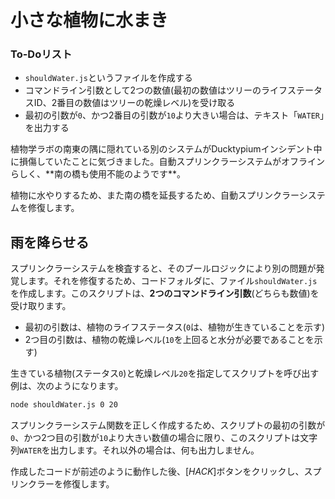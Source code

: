# 小さな植物に水まき

<div class="aside">
<h3>To-Doリスト</h3>
<ul>
  <li><code>shouldWater.js</code>というファイルを作成する</li>
  <li>コマンドライン引数として2つの数値(最初の数値はツリーのライフステータスID、2番目の数値はツリーの乾燥レベル)を受け取る</li>
  <li>最初の引数が<code>0</code>、かつ2番目の引数が<code>10</code>より大きい場合は、テキスト「<code>WATER</code>」を出力する</li>
</ul>
</div>
植物学ラボの南東の隅に隠れている別のシステムがDucktypiumインシデント中に損傷していたことに気づきました。自動スプリンクラーシステムがオフラインらしく、**南の橋も使用不能のようです**。

植物に水やりするため、また南の橋を延長するため、自動スプリンクラーシステムを修復します。

## 雨を降らせる

スプリンクラーシステムを検査すると、そのブールロジックにより別の問題が発覚します。それを修復するため、コードフォルダに、ファイル`shouldWater.js`を作成します。このスクリプトは、**2つのコマンドライン引数**(どちらも数値)を受け取ります。

* 最初の引数は、植物のライフステータス(`0`は、植物が生きていることを示す)
* 2つ目の引数は、植物の乾燥レベル(`10`を上回ると水分が必要であることを示す)

生きている植物(ステータス`0`)と乾燥レベル`20`を指定してスクリプトを呼び出す例は、次のようになります。

```bash
node shouldWater.js 0 20
```

スプリンクラーシステム関数を正しく作成するため、スクリプトの最初の引数が`0`、かつ2つ目の引数が`10`より大きい数値の場合に限り、このスクリプトは文字列`WATER`を出力します。それ以外の場合は、何も出力しません。

作成したコードが前述のように動作した後、[*HACK*]ボタンをクリックし、スプリンクラーを修復します。